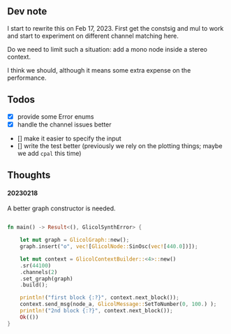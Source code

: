 ## Dev note

I start to rewrite this on Feb 17, 2023.
First get the constsig and mul to work and start to experiment on different channel matching here.

Do we need to limit such a situation: add a mono node inside a stereo context.

I think we should, although it means some extra expense on the performance.

## Todos
- [x] provide some Error enums
- [x] handle the channel issues better
- [] make it easier to specify the input
- [] write the test better (previously we rely on the plotting things; maybe we add `cpal` this time)


## Thoughts

#### 20230218
A better graph constructor is needed.

```rust

fn main() -> Result<(), GlicolSynthError> {

    let mut graph = GlicolGraph::new();
    graph.insert("o", vec![GlicolNode::SinOsc(vec![440.0])]);

    let mut context = GlicolContextBuilder::<4>::new()
    .sr(44100)
    .channels(2)
    .set_graph(graph)
    .build();

    println!("first block {:?}", context.next_block());
    context.send_msg(node_a, GlicolMessage::SetToNumber(0, 100.) );
    println!("2nd block {:?}", context.next_block());
    Ok(())
}

```